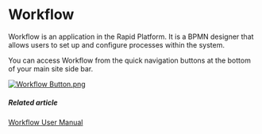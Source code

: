 # Workflow

Workflow is an application in the Rapid Platform. It is a BPMN designer that allows users to set up and configure processes within the system.

You can access Workflow from the quick navigation buttons at the bottom of your main site side bar.

[![Workflow Button.png](https://docs.rapidplatform.com/uploads/images/gallery/2023-11/rcClmKsWIJrTt8PP-workflow-button.png)](https://docs.rapidplatform.com/uploads/images/gallery/2023-08/U8NlykECKnYYwmPr-designer-button.png)

##### **Related article**

[Workflow User Manual](https://docs.rapidplatform.com/books/workflow-keyper "Workflow - Keyper")